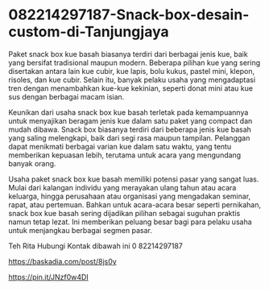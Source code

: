 # 082214297187-Snack-box-desain-custom-di-Tanjungjaya
Paket snack box kue basah biasanya terdiri dari berbagai jenis kue, baik yang bersifat tradisional maupun modern. Beberapa pilihan kue yang sering disertakan antara lain kue cubir, kue lapis, bolu kukus, pastel mini, klepon, risoles, dan kue cubir. Selain itu, banyak pelaku usaha yang mengadaptasi tren dengan menambahkan kue-kue kekinian, seperti donat mini atau kue sus dengan berbagai macam isian.

Keunikan dari usaha snack box kue basah terletak pada kemampuannya untuk menyajikan beragam jenis kue dalam satu paket yang compact dan mudah dibawa. Snack box biasanya terdiri dari beberapa jenis kue basah yang saling melengkapi, baik dari segi rasa maupun tampilan. Pelanggan dapat menikmati berbagai varian kue dalam satu waktu, yang tentu memberikan kepuasan lebih, terutama untuk acara yang mengundang banyak orang.

Usaha paket snack box kue basah memiliki potensi pasar yang sangat luas. Mulai dari kalangan individu yang merayakan ulang tahun atau acara keluarga, hingga perusahaan atau organisasi yang mengadakan seminar, rapat, atau pertemuan. Bahkan untuk acara-acara besar seperti pernikahan, snack box kue basah sering dijadikan pilihan sebagai suguhan praktis namun tetap lezat. Ini memberikan peluang besar bagi para pelaku usaha untuk menjangkau berbagai segmen pasar.

Teh Rita 
Hubungi Kontak dibawah ini 0
82214297187

https://baskadia.com/post/8js0y

https://pin.it/JNzf0w4DI
